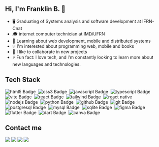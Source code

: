 ## Hi, I'm Franklin B. 👋

- 🖥️ Graduating of Systems analysis and software development at IFRN-Cnat
- 🎓 internet computer technician at IMD/UFRN
- 🌱 Learning about web development, mobile and distributed systems
- 💡 I'm interested about programming web, mobile and books
- 🤝 I like to collaborate in new projects
- ⚡ Fun fact: I love tech, and I'm constantly looking to learn more about new languages and technologies.

## Tech Stack
<img src="https://img.shields.io/badge/Html5-red?style=for-the-badge&logo=HTML5&logoColor=white" alt="html5 Badge" target="_blank">&nbsp;
<img src="https://img.shields.io/badge/CSS3-blue?style=for-the-badge&logo=CSS3&logoColor=white" alt="css3 Badge" target="_blank">&nbsp;
<img src="https://img.shields.io/badge/JavaScript-%23F2F5A9?style=for-the-badge&logo=JavaScript&logoColor=yellow" alt="javascript Badge" target="_blank">&nbsp;
<img src="https://img.shields.io/badge/TypeScript-%23A9E2F3?style=for-the-badge&logo=TypeScript&logoColor=blue" alt="typescript Badge" target="_blank">&nbsp;
<img src="https://img.shields.io/badge/Vite-%23864CBA?style=for-the-badge&logo=Vite&logoColor=white" alt="vite Badge" target="_blank">&nbsp;
<img src="https://img.shields.io/badge/React-blue?style=for-the-badge&logo=React&logoColor=white" alt="react Badge" target="_blank">&nbsp;
<img src="https://img.shields.io/badge/Tailwind%20Css-%2358D3F7?style=for-the-badge&logo=tailwind%20css&logoColor=blue" alt="tailwind Badge" target="_blank">&nbsp;
<img src="https://img.shields.io/badge/React%20Native-blue?style=for-the-badge&logo=react&logoColor=white" alt="react native" target="_blank">&nbsp;
<img src="https://img.shields.io/badge/node.js-%23088A29?style=for-the-badge&logo=node.js&logoColor=white" alt="nodejs Badge" target="_blank">&nbsp;
<img src="https://img.shields.io/badge/Python-blue?style=for-the-badge&logo=Python&logoColor=yellow" alt="python Badge" target="_blank">&nbsp;
<img src="https://img.shields.io/badge/github-black?style=for-the-badge&logo=github&logoColor=white" alt="github Badge" target="_blank">&nbsp;
<img src="https://img.shields.io/badge/git-red?style=for-the-badge&logo=git&logoColor=white" alt="git Badge" target="_blank">&nbsp;
<img src="https://img.shields.io/badge/postgresql-%23045FB4?style=for-the-badge&logo=postgresql&logoColor=white" alt="postgresql Badge" target="_blank">&nbsp;
<img src="https://img.shields.io/badge/MySql-%23399ABA?style=for-the-badge&logo=MySql&logoColor=white" alt="mysql Badge" target="_blank">&nbsp;
<img src="https://img.shields.io/badge/SQLITE-%2307405E?style=for-the-badge&logo=SQLITE&logoColor=white" alt="sqlite Badge" target="_blank">&nbsp;
<img src="https://img.shields.io/badge/figma-%23FF7237?style=for-the-badge&logo=figma&logoColor=white" alt="figma Badge" target="_blank">&nbsp;
<img src="https://img.shields.io/badge/flutter-%2357C1F0?style=for-the-badge&logo=flutter&logoColor=white" alt="flutter Badge" target="_blank">&nbsp;
<img src="https://img.shields.io/badge/dart-%23276C96?style=for-the-badge&logo=dart&logoColor=white" alt="dart Badge" target="_blank">&nbsp;
<img src="https://img.shields.io/badge/canva-%2300BBC6?style=for-the-badge&logo=canva&logoColor=white" alt="canva Badge" target="_blank">&nbsp;

## Contact me
<div> 
  <a href="mailto:franklinb.oliveira2@gmail.com" target="_blank"><img src="https://img.shields.io/badge/Gmail-D14836?style=for-the-badge&logo=gmail&logoColor=white" target="_blank"></a>
  <a href="https://www.instagram.com/franklinolliver/" target="_blank"><img src="https://img.shields.io/badge/-Instagram-%23E4405F?style=for-the-badge&logo=instagram&logoColor=white" target="_blank"></a>
  <a href="https://www.linkedin.com/in/franklin-barbosa-67b507230/" target="_blank"><img src="https://img.shields.io/badge/-LinkedIn-%230077B5?style=for-the-badge&logo=linkedin&logoColor=white" target="_blank"></a> 
  <a href="https://www.x.com/franklinolliver/" target="_blank"><img src="https://img.shields.io/badge/X%2FTwitter-black?style=for-the-badge&logo-square&logo=X" target="_blank"></a>
</div>




<!--
**Franklin-Barbosa/Franklin-Barbosa** is a ✨ _special_ ✨ repository because its `README.md` (this file) appears on your GitHub profile.

Here are some ideas to get you started:

- 🔭 I’m currently working on ...
- 🌱 I’m currently learning ...
- 👯 I’m looking to collaborate on ...
- 🤔 I’m looking for help with ...
- 💬 Ask me about ...
- 📫 How to reach me: ...
- 😄 Pronouns: ...
- ⚡ Fun fact: ...
-->
